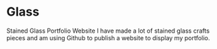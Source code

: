 # Glass
Stained Glass Portfolio Website
I have made a lot of stained glass crafts pieces and am using Github to publish a website to display my portfolio.
